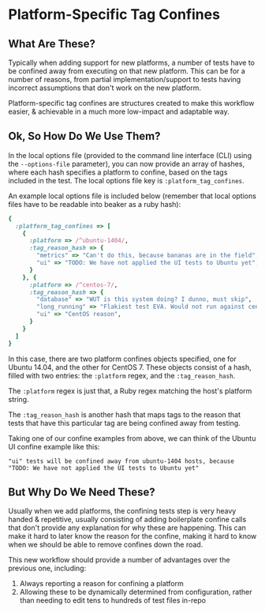 # Platform-Specific Tag Confines

## What Are These?

Typically when adding support for new platforms, a number of tests have to be confined away from executing on that new platform. This can be for a number of reasons, from partial implementation/support to tests having incorrect assumptions that don't work on the new platform.

Platform-specific tag confines are structures created to make this workflow easier, & achievable in a much more low-impact and adaptable way.

## Ok, So How Do We Use Them?

In the local options file (provided to the command line interface (CLI) using the `--options-file` parameter), you can now provide an array of hashes, where each hash specifies a platform to confine, based on the tags included in the test. The local options file key is `:platform_tag_confines`.

An example local options file is included below (remember that local options files have to be readable into beaker as a ruby hash):

```ruby
{
  :platform_tag_confines => [
    {
      :platform => /^ubuntu-1404/,
      :tag_reason_hash => {
        "metrics" => "Can't do this, because bananas are in the field",
        "ui" => "TODO: We have not applied the UI tests to Ubuntu yet",
      }
    }, {
      :platform => /^centos-7/,
      :tag_reason_hash => {
        "database" => "WUT is this system doing? I dunno, must skip",
        "long_running" => "Flakiest test EVA. Would not run against centos-7, will kill...",
        "ui" => "CentOS reason",
      }
    }
  ]
}
```

In this case, there are two platform confines objects specified, one for Ubuntu 14.04, and the other for CentOS 7. These objects consist of a hash, filled with two entries: the `:platform` regex, and the `:tag_reason_hash`.

The `:platform` regex is just that, a Ruby regex matching the host's platform string.

The `:tag_reason_hash` is another hash that maps tags to the reason that tests that have this particular tag are being confined away from testing.

Taking one of our confine examples from above, we can think of the Ubuntu UI confine example like this:

    "ui" tests will be confined away from ubuntu-1404 hosts, because
    "TODO: We have not applied the UI tests to Ubuntu yet"

## But Why Do We Need These?

Usually when we add platforms, the confining tests step is very heavy handed & repetitive, usually consisting of adding boilerplate confine calls that don't provide any explanation for why these are happening. This can make it hard to later know the reason for the confine, making it hard to know when we should be able to remove confines down the road.

This new workflow should provide a number of advantages over the previous one, including:

1. Always reporting a reason for confining a platform
2. Allowing these to be dynamically determined from configuration, rather
   than needing to edit tens to hundreds of test files in-repo
